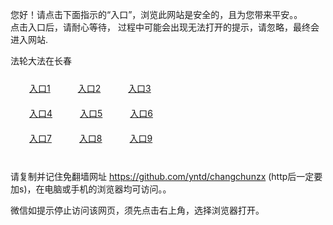 您好！请点击下面指示的“入口”，浏览此网站是安全的，且为您带来平安。。 <br/>
点击入口后，请耐心等待， 过程中可能会出现无法打开的提示，请忽略，最终会进入网站. </br>

法轮大法在长春<br/>
<div style="padding:10px"><a style="margin:20px" target="_blank" href="https://d183pxkq8hkcm4.cloudfront.net/2Qpsp?hmraovy" id="ccLink1" rel="nofollow">入口1</a> <a target="_blank" style="margin:20px" href="https://d32of33dzfcwfs.cloudfront.net/2Qpsp?evitbviy" id="ccLink2" rel="nofollow">入口2</a> <a style="margin:20px" target="_blank" href="https://d24lysqz1cl578.cloudfront.net/2Qpsp?kknosdn" id="ccLink3" rel="nofollow">入口3</a></div>

<div style="padding:10px" ><a style="margin:20px" target="_blank" href="https://d183pxkq8hkcm4.cloudfront.net/2Qpsp?hmraovy" id="ccLink4" rel="nofollow">入口4</a> <a style="margin:20px" href="https://d32of33dzfcwfs.cloudfront.net/2Qpsp?evitbviy" target="_blank" id="ccLink5" rel="nofollow">入口5</a> <a style="margin:20px" href="https://d24lysqz1cl578.cloudfront.net/2Qpsp?kknosdn" target="_blank" id="ccLink6" rel="nofollow">入口6</a></div>

<div style="padding:10px"><a style="margin:20px" target="_blank" href="https://d183pxkq8hkcm4.cloudfront.net/2Qpsp?hmraovy" id="ccLink7" rel="nofollow">入口7</a> <a style="margin:20px" href="https://d32of33dzfcwfs.cloudfront.net/2Qpsp?evitbviy" target="_blank" id="ccLink8" rel="nofollow">入口8</a> <a style="margin:20px" target="_blank" href="https://d24lysqz1cl578.cloudfront.net/2Qpsp?kknosdn" id="ccLink9" rel="nofollow">入口9</a></div>

<br/>



请复制并记住免翻墙网址 https://github.com/yntd/changchunzx (http后一定要加s)，在电脑或手机的浏览器均可访问。。<br/>

微信如提示停止访问该网页，须先点击右上角，选择浏览器打开。
